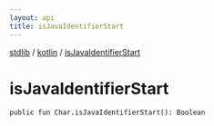 ```yaml
---
layout: api
title: isJavaIdentifierStart
---
```

[stdlib](../index.md) / [kotlin](index.md) / [isJavaIdentifierStart](isJavaIdentifierStart.md)

# isJavaIdentifierStart

```
public fun Char.isJavaIdentifierStart(): Boolean
```
